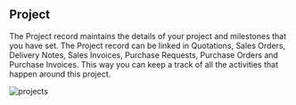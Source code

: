 ## Project

The Project record maintains the details of your project and milestones that
you have set. The Project record can be linked in Quotations, Sales Orders,
Delivery Notes, Sales Invoices, Purchase Requests, Purchase Orders and
Purchase Invoices. This way you can keep a track of all the activities that
happen around this project.

![projects](files/projects.png)

